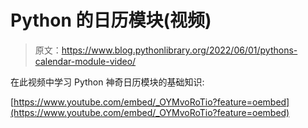 # Python 的日历模块(视频)

> 原文：<https://www.blog.pythonlibrary.org/2022/06/01/pythons-calendar-module-video/>

在此视频中学习 Python 神奇日历模块的基础知识:

[https://www.youtube.com/embed/_OYMvoRoTio?feature=oembed](https://www.youtube.com/embed/_OYMvoRoTio?feature=oembed)